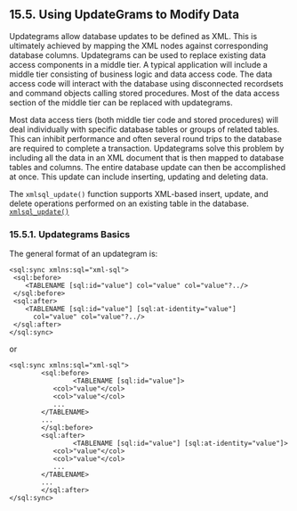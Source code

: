 <div>

<div>

<div>

<div>

## 15.5. Using UpdateGrams to Modify Data

</div>

</div>

</div>

Updategrams allow database updates to be defined as XML. This is
ultimately achieved by mapping the XML nodes against corresponding
database columns. Updategrams can be used to replace existing data
access components in a middle tier. A typical application will include a
middle tier consisting of business logic and data access code. The data
access code will interact with the database using disconnected
recordsets and command objects calling stored procedures. Most of the
data access section of the middle tier can be replaced with updategrams.

Most data access tiers (both middle tier code and stored procedures)
will deal individually with specific database tables or groups of
related tables. This can inhibit performance and often several round
trips to the database are required to complete a transaction.
Updategrams solve this problem by including all the data in an XML
document that is then mapped to database tables and columns. The entire
database update can then be accomplished at once. This update can
include inserting, updating and deleting data.

The `xmlsql_update()` function supports XML-based insert, update, and
delete operations performed on an existing table in the database.
<a href="fn_xmlsql_update.html" class="link" title="xmlsql_update"><code
class="function">xmlsql_update()</code></a>

<div>

<div>

<div>

<div>

### 15.5.1. Updategrams Basics

</div>

</div>

</div>

The general format of an updategram is:

``` programlisting
<sql:sync xmlns:sql="xml-sql">
 <sql:before>
    <TABLENAME [sql:id="value"] col="value" col="value"?../>
 </sql:before>
 <sql:after>
    <TABLENAME [sql:id="value"] [sql:at-identity="value"]
      col="value" col="value"?../>
 </sql:after>
</sql:sync>
```

or

``` programlisting
<sql:sync xmlns:sql="xml-sql">
        <sql:before>
                <TABLENAME [sql:id="value"]>
           <col>"value"</col>
           <col>"value"</col>
           ...
        </TABLENAME>
        ...
        </sql:before>
        <sql:after>
                <TABLENAME [sql:id="value"] [sql:at-identity="value"]>
           <col>"value"</col>
           <col>"value"</col>
           ...
        </TABLENAME>
        ...
        </sql:after>
</sql:sync>
```

</div>

</div>
